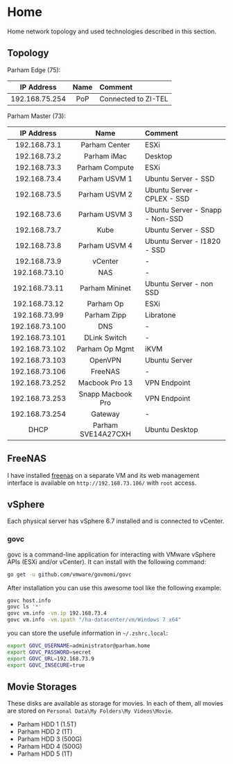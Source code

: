 # Home
Home network topology and used technologies described in this section.

## Topology

Parham Edge (75):

| IP Address       | Name                | Comment             |
|:----------------:|:-------------------:|:--------------------|
| 192.168.75.254   | PoP                 | Connected to ZI-TEL |

Parham Master (73):

| IP Address       | Name                | Comment                         |
|:----------------:|:-------------------:|:--------------------------------|
| 192.168.73.1     | Parham Center       | ESXi                            |
| 192.168.73.2     | Parham iMac         | Desktop                         |
| 192.168.73.3     | Parham Compute      | ESXi                            |
| 192.168.73.4     | Parham USVM 1       | Ubuntu Server - SSD             |
| 192.168.73.5     | Parham USVM 2       | Ubuntu Server - CPLEX - SSD     |
| 192.168.73.6     | Parham USVM 3       | Ubuntu Server - Snapp - Non-SSD |
| 192.168.73.7     | Kube                | Ubuntu Server - SSD             |
| 192.168.73.8     | Parham USVM 4       | Ubuntu Server - I1820 - SSD     |
| 192.168.73.9     | vCenter             | -                               |
| 192.168.73.10    | NAS                 | -                               |
| 192.168.73.11    | Parham Mininet      | Ubuntu Server - non SSD         |
| 192.168.73.12    | Parham Op           | ESXi                            |
| 192.168.73.99    | Parham Zipp         | Libratone                       |
| 192.168.73.100   | DNS                 | -                               |
| 192.168.73.101   | DLink Switch        | -                               |
| 192.168.73.102   | Parham Op Mgmt      | iKVM                            |
| 192.168.73.103   | OpenVPN             | Ubuntu Server                   |
| 192.168.73.106   | FreeNAS             | -                               |
| 192.168.73.252   | Macbook Pro 13      | VPN Endpoint                    |
| 192.168.73.253   | Snapp Macbook Pro   | VPN Endpoint                    |
| 192.168.73.254   | Gateway             | -                               |
| DHCP             | Parham SVE14A27CXH  | Ubuntu Desktop                  |


## FreeNAS
I have installed [freenas](https://freenas.org/) on a separate VM and its web management
interface is available on `http://192.168.73.106/` with `root` access.

## vSphere
Each physical server has vSphere 6.7 installed and is connected to vCenter.

### govc

govc is a command-line application for interacting with VMware vSphere APIs (ESXi and/or vCenter).
It can install with the following command:

```sh
go get -u github.com/vmware/govmomi/govc
```

After installation you can use this awesome tool like the following example:

```sh
govc host.info
govc ls '*'
govc vm.info -vm.ip 192.168.73.4
govc vm.info -vm.ipath "/ha-datacenter/vm/Windows 7 x64"
```

you can store the usefule information in `~/.zshrc.local`:

```sh
export GOVC_USERNAME=administrator@parham.home
export GOVC_PASSWORD=secret
export GOVC_URL=192.168.73.9
export GOVC_INSECURE=true
```

## Movie Storages
These disks are available as storage for movies. In each of them, all movies are stored on `Personal Data\My Folders\My Videos\Movie`.

- Parham HDD 1 (1.5T)
- Parham HDD 2 (1T)
- Parham HDD 3 (500G)
- Parham HDD 4 (500G)
- Parham HDD 5 (1T)
